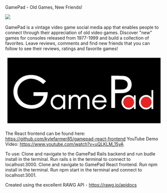 GamePad - Old Games, New Friends!

![](project.gif)

GamePad is a vintage video game social media app that enables people to connect through their appreciation of old video games. Discover "new" games for consoles released from 1977-1999 and build a collection of favorites. Leave reviews, comments and find new friends that you can follow to see their reviews, ratings and favorite games! 

![Alt text](gamepad-logo.png?raw=true "Logo")

The React frontend can be found here: https://github.com/kylefarmer85/gamepad-react-frontend
YouTube Demo Video: https://www.youtube.com/watch?v=uQLKLM_15yA

To use: 
Clone and navigate to the GamePad Rails backend and run budle install in the terminal. Run rails s in the terminal to connect to localhost:3000. Clone and navigate to GamePad React frontend. Run npm install in the terminal. Run npm start in the terminal and connect to localhost:3001.

Created using the excellent RAWG API - https://rawg.io/apidocs